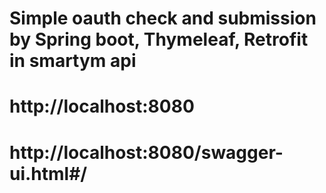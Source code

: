 # Simple oauth check and submission by Spring boot, Thymeleaf, Retrofit in smartym api
# http://localhost:8080
# http://localhost:8080/swagger-ui.html#/
